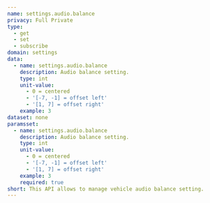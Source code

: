 ```yaml
---
name: settings.audio.balance
privacy: Full Private
type:
  - get
  - set
  - subscribe
domain: settings
data:
  - name: settings.audio.balance
    description: Audio balance setting.
    type: int
    unit-value:
      - 0 = centered
      - '[-7, -1] = offset left'
      - '[1, 7] = offset right'
    example: 3
dataset: none
paramsset:
  - name: settings.audio.balance
    description: Audio balance setting.
    type: int
    unit-value:
      - 0 = centered
      - '[-7, -1] = offset left'
      - '[1, 7] = offset right'
    example: 3
    required: true
short: This API allows to manage vehicle audio balance setting.
---
```



